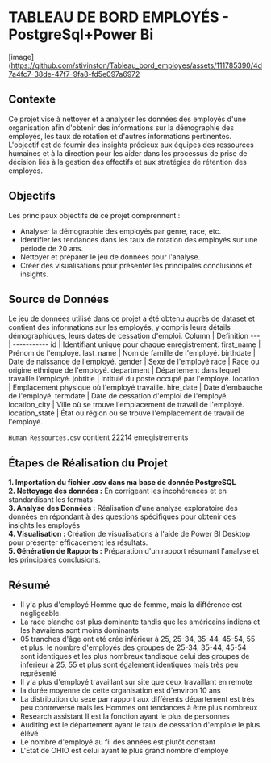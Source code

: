 # TABLEAU DE BORD EMPLOYÉS - PostgreSql+Power Bi
[image](https://github.com/stivinston/Tableau_bord_employes/assets/111785390/4d7a4fc7-38de-47f7-9fa8-fd5e097a6972
## Contexte
Ce projet vise à nettoyer et à analyser les données des employés d'une organisation afin d'obtenir des informations sur la démographie des employés, les taux de rotation et d'autres informations pertinentes. L'objectif est de fournir des insights précieux aux équipes des ressources humaines et à la direction pour les aider dans les processus de prise de décision liés à la gestion des effectifs et aux stratégies de rétention des employés.
## Objectifs
Les principaux objectifs de ce projet comprennent :

- Analyser la démographie des employés par genre, race, etc.
- Identifier les tendances dans les taux de rotation des employés sur une période de 20 ans.
- Nettoyer et préparer le jeu de données pour l'analyse.
- Créer des visualisations pour présenter les principales conclusions et insights.
## Source de Données
Le jeu de données utilisé dans ce projet a été obtenu auprès de [dataset](https://github.com/stivinston/Tableau_bord_employes/blob/main/Human%20Resources.csv) et contient des informations sur les employés, y compris leurs détails démographiques,  leurs dates de cessation d'emploi.
Column | Definition
--- | -----------
id |  Identifiant unique pour chaque enregistrement.
first_name | Prénom de l'employé.
last_name | Nom de famille de l'employé.
birthdate | Date de naissance de l'employé.
gender | Sexe de l'employé
race |  Race ou origine ethnique de l'employé.
department |  Département dans lequel travaille l'employé.
jobtitle |  Intitulé du poste occupé par l'employé.
location |  Emplacement physique où l'employé travaille.
hire_date | Date d'embauche de l'employé.
termdate | Date de cessation d'emploi de l'employé.
location_city | Ville où se trouve l'emplacement de travail de l'employé.
location_state | État ou région où se trouve l'emplacement de travail de l'employé.

`Human Ressources.csv` contient 22214 enregistrements
## Étapes de Réalisation du Projet
<b>1. Importation du fichier .csv dans ma base de donnée PostgreSQL</b><br>
<b>2. Nettoyage des données :</b> En corrigeant les incohérences et en standardisant les formats<br>
<b>3. Analyse des Données :</b> Réalisation d'une analyse exploratoire des données en répondant à des questions spécifiques pour obtenir des insights les employés<br>
<b>4. Visualisation : </b> Création de visualisations à l'aide de Power BI Desktop pour présenter efficacement les résultats.<br>
<b>5. Génération de Rapports :</b> Préparation d'un rapport résumant l'analyse et les principales conclusions.<br>

## Résumé
- Il y'a plus d'employé Homme que de femme, mais la différence est négligeable.
- La race blanche est plus dominante tandis que les américains indiens et les hawaiens sont moins dominants
- 05 tranches d'âge ont été crée inférieur à 25, 25-34, 35-44, 45-54, 55 et plus. le nombre d'employés des groupes de 25-34, 35-44, 45-54 sont identiques et les plus nombreux tandisque celui des groupes de inférieur à 25, 55 et plus sont également identiques mais très peu représenté
- Il y'a plus d'employé travaillant sur site que ceux travaillant en remote
- la durée moyenne de cette organisation est d'environ 10 ans
- La distribution du sexe par rapport aux différents département est très peu contreversé mais les Hommes ont tendances à être plus nombreux
- Research assistant II est la fonction ayant le plus de personnes
- Auditing est le département ayant le taux de cessation d'emploie le plus élévé
- Le nombre d'employé au fil des années est plutôt constant
- L'Etat de OHIO est celui ayant le plus grand nombre d'employé
